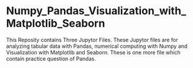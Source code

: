 # Numpy_Pandas_Visualization_with_Matplotlib_Seaborn

This Reposity contains Three Jupytor Files. These Jupytor files are for analyzing tabular data with Pandas, numerical computing with Numpy and Visualization with Matplotlib and Seaborn.  These is one more file which contain practice question of Pandas. 

